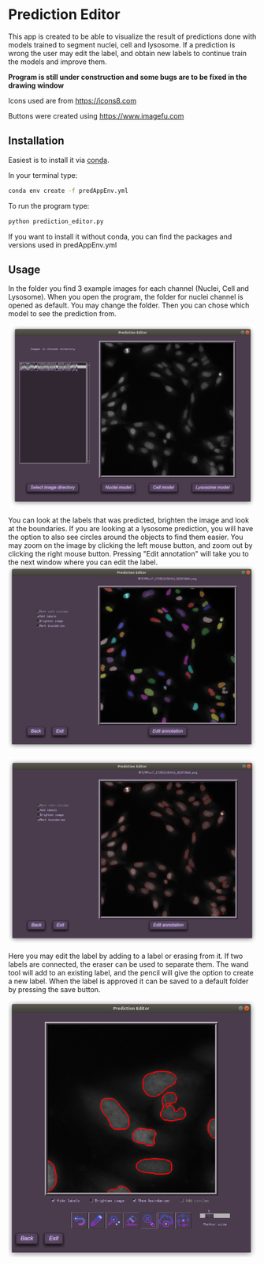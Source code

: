 # Prediction Editor

This app is created to be able to visualize the result of predictions done with models trained to segment nuclei, cell and lysosome.
If a prediction is wrong the user may edit the label, and obtain new labels to continue train the models and improve them.

**Program is still under construction and some bugs are to be fixed in the drawing window**

Icons used are from https://icons8.com

Buttons were created using https://www.imagefu.com

## Installation

Easiest is to install it via [conda](https://docs.conda.io/en/latest/miniconda.html).

In your terminal type:
```bash
conda env create -f predAppEnv.yml
```
To run the program type:

```bash
python prediction_editor.py
```

If you want to install it without conda, you can find the packages and versions used in predAppEnv.yml

## Usage

In the folder you find 3 example images for each channel (Nuclei, Cell and Lysosome). When you open the program, the folder for nuclei channel is opened as default. You may change the folder. Then you can chose which model to see the prediction from.

![image1](/graphics/1.png)

You can look at the labels that was predicted, brighten the image and look at the boundaries. If you are looking at a lysosome prediction, you will have the option to also see circles around the objects to find them easier. You may zoom on the image by clicking the left mouse button, and zoom out by clicking the right mouse button. Pressing "Edit annotation" will take you to the next window where you can edit the label.
![image2](/graphics/2.png)

![image3](/graphics/3.png)

Here you may edit the label by adding to a label or erasing from it. If two labels are connected, the eraser can be used to separate them. The wand tool will add to an existing label, and the pencil will give the option to create a new label. When the label is approved it can be saved to a default folder by pressing the save button.

![image4](/graphics/4.png)

